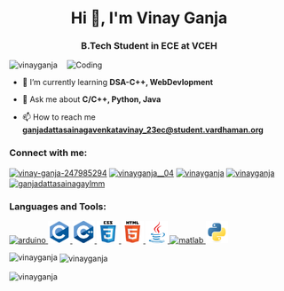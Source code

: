 <h1 align="center">Hi 👋, I'm Vinay Ganja</h1>
<h3 align="center">B.Tech Student in ECE at VCEH</h3>
<img align="right" alt="Coding" width="400" src="https://imgs.search.brave.com/-9WKxM1sLoBq8WtBqkXj57SfSmfwifhDk_KUQ9y-To4/rs:fit:860:0:0:0/g:ce/aHR0cHM6Ly9yYXcu/Z2l0aHVidXNlcmNv/bnRlbnQuY29tL1Ro/ZUR1ZGVUaGF0Q29k/ZS9UaGVEdWRlVGhh/dENvZGUvbWFzdGVy/L0Fzc2V0cy9EZXNp/Z25lci5naWY.gif">

<p align="left"> <img src="https://komarev.com/ghpvc/?username=vinayganja&label=Profile%20views&color=0e75b6&style=flat" alt="vinayganja" /> </p>

- 🌱 I’m currently learning **DSA-C++, WebDevlopment**

- 💬 Ask me about **C/C++, Python, Java**

- 📫 How to reach me **ganjadattasainagavenkatavinay_23ec@student.vardhaman.org**

<h3 align="left">Connect with me:</h3>
<p align="left">
<a href="https://linkedin.com/in/vinay-ganja-247985294" target="blank"><img align="center" src="https://raw.githubusercontent.com/rahuldkjain/github-profile-readme-generator/master/src/images/icons/Social/linked-in-alt.svg" alt="vinay-ganja-247985294" height="30" width="40" /></a>
<a href="https://instagram.com/vinayganja__04" target="blank"><img align="center" src="https://raw.githubusercontent.com/rahuldkjain/github-profile-readme-generator/master/src/images/icons/Social/instagram.svg" alt="vinayganja__04" height="30" width="40" /></a>
<a href="https://www.hackerrank.com/vinayganja" target="blank"><img align="center" src="https://raw.githubusercontent.com/rahuldkjain/github-profile-readme-generator/master/src/images/icons/Social/hackerrank.svg" alt="vinayganja" height="30" width="40" /></a>
<a href="https://www.leetcode.com/vinayganja" target="blank"><img align="center" src="https://raw.githubusercontent.com/rahuldkjain/github-profile-readme-generator/master/src/images/icons/Social/leet-code.svg" alt="vinayganja" height="30" width="40" /></a>
<a href="https://auth.geeksforgeeks.org/user/ganjadattasainagaylmm" target="blank"><img align="center" src="https://raw.githubusercontent.com/rahuldkjain/github-profile-readme-generator/master/src/images/icons/Social/geeks-for-geeks.svg" alt="ganjadattasainagaylmm" height="30" width="40" /></a>
</p>

<h3 align="left">Languages and Tools:</h3>
<p align="left"> <a href="https://www.arduino.cc/" target="_blank" rel="noreferrer"> <img src="https://cdn.worldvectorlogo.com/logos/arduino-1.svg" alt="arduino" width="40" height="40"/> </a> <a href="https://www.cprogramming.com/" target="_blank" rel="noreferrer"> <img src="https://raw.githubusercontent.com/devicons/devicon/master/icons/c/c-original.svg" alt="c" width="40" height="40"/> </a> <a href="https://www.w3schools.com/cpp/" target="_blank" rel="noreferrer"> <img src="https://raw.githubusercontent.com/devicons/devicon/master/icons/cplusplus/cplusplus-original.svg" alt="cplusplus" width="40" height="40"/> </a> <a href="https://www.w3schools.com/css/" target="_blank" rel="noreferrer"> <img src="https://raw.githubusercontent.com/devicons/devicon/master/icons/css3/css3-original-wordmark.svg" alt="css3" width="40" height="40"/> </a> <a href="https://www.w3.org/html/" target="_blank" rel="noreferrer"> <img src="https://raw.githubusercontent.com/devicons/devicon/master/icons/html5/html5-original-wordmark.svg" alt="html5" width="40" height="40"/> </a> <a href="https://www.java.com" target="_blank" rel="noreferrer"> <img src="https://raw.githubusercontent.com/devicons/devicon/master/icons/java/java-original.svg" alt="java" width="40" height="40"/> </a> <a href="https://www.mathworks.com/" target="_blank" rel="noreferrer"> <img src="https://upload.wikimedia.org/wikipedia/commons/2/21/Matlab_Logo.png" alt="matlab" width="40" height="40"/> </a> <a href="https://www.python.org" target="_blank" rel="noreferrer"> <img src="https://raw.githubusercontent.com/devicons/devicon/master/icons/python/python-original.svg" alt="python" width="40" height="40"/> </a> </p>

<p><img align="left" src="https://github-readme-stats.vercel.app/api/top-langs?username=vinayganja&show_icons=true&locale=en&layout=compact" alt="vinayganja" /></p>

<p>&nbsp;<img align="center" src="https://github-readme-stats.vercel.app/api?username=vinayganja&show_icons=true&locale=en" alt="vinayganja" /></p>

<p><img align="center" src="https://github-readme-streak-stats.herokuapp.com/?user=vinayganja&" alt="vinayganja" /></p>
